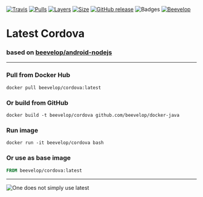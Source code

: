 [![Travis](https://shields.beevelop.com/travis/beevelop/docker-cordova.svg?style=flat-square)](https://travis-ci.org/beevelop/docker-cordova)
[![Pulls](https://shields.beevelop.com/docker/pulls/beevelop/cordova.svg?style=flat-square)](https://links.beevelop.com/d-cordova)
[![Layers](https://shields.beevelop.com/docker/image/layers/beevelop/cordova/latest.svg?style=flat-square)](https://links.beevelop.com/d-cordova)
[![Size](https://shields.beevelop.com/docker/image/size/beevelop/cordova/latest.svg?style=flat-square)](https://links.beevelop.com/d-cordova)
[![GitHub release](https://shields.beevelop.com/github/release/beevelop/docker-cordova.svg?style=flat-square)](https://github.com/beevelop/docker-cordova/releases)
![Badges](https://shields.beevelop.com/badge/badges-7-brightgreen.svg?style=flat-square)
[![Beevelop](https://links.beevelop.com/honey-badge)](https://beevelop.com)

# Latest Cordova
### based on [beevelop/android-nodejs](https://github.com/beevelop/docker-android-nodejs)
----
### Pull from Docker Hub
```
docker pull beevelop/cordova:latest
```

### Or build from GitHub
```
docker build -t beevelop/cordova github.com/beevelop/docker-java
```

### Run image
```
docker run -it beevelop/cordova bash
```

### Or use as base image
```Dockerfile
FROM beevelop/cordova:latest
```

----

![One does not simply use latest](https://i.imgflip.com/1fgwxr.jpg)
